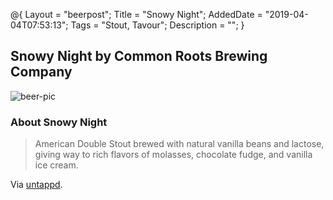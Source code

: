 @{
 Layout = "beerpost";
 Title = "Snowy Night";
 AddedDate = "2019-04-04T07:53:13";
 Tags = "Stout, Tavour";
 Description = "";
 }
 

## Snowy Night by Common Roots Brewing Company

![beer-pic]

### About Snowy Night

> American Double Stout brewed with natural vanilla beans and lactose, giving way to rich flavors of molasses, chocolate fudge, and vanilla ice cream.

Via [untappd][untappd-url].

[untappd-url]: <https://untappd.com//b/common-roots-brewing-company-snowy-night/2950247>
[beer-pic]: https://jasonpowley.com/assets/img/2019-04-04-snowy-night.jpeg "Snowy Night by Common Roots Brewing Company"
